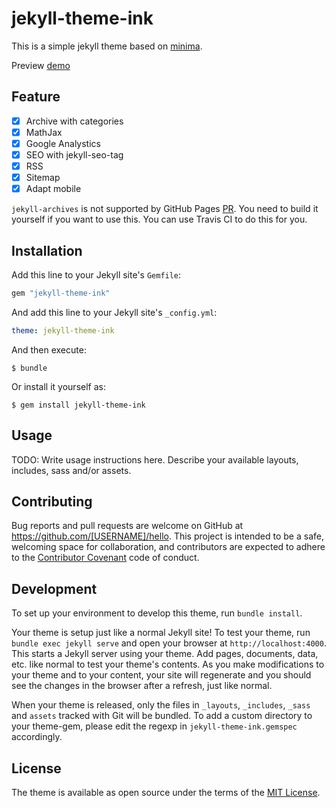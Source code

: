# jekyll-theme-ink

This is a simple jekyll theme based on [minima](https://github.com/jekyll/minima).

Preview [demo](https://kemingy.github.io/jekyll-theme-ink/)

## Feature

- [x] Archive with categories
- [x] MathJax
- [x] Google Analystics
- [x] SEO with jekyll-seo-tag
- [x] RSS
- [x] Sitemap
- [x] Adapt mobile

`jekyll-archives` is not supported by GitHub Pages [PR](https://github.com/github/pages-gem/pull/106). You need to build it yourself if you want to use this. You can use Travis CI to do this for you.


## Installation

Add this line to your Jekyll site's `Gemfile`:

```ruby
gem "jekyll-theme-ink"
```

And add this line to your Jekyll site's `_config.yml`:

```yaml
theme: jekyll-theme-ink
```

And then execute:

    $ bundle

Or install it yourself as:

    $ gem install jekyll-theme-ink

## Usage

TODO: Write usage instructions here. Describe your available layouts, includes, sass and/or assets.

## Contributing

Bug reports and pull requests are welcome on GitHub at https://github.com/[USERNAME]/hello. This project is intended to be a safe, welcoming space for collaboration, and contributors are expected to adhere to the [Contributor Covenant](http://contributor-covenant.org) code of conduct.

## Development

To set up your environment to develop this theme, run `bundle install`.

Your theme is setup just like a normal Jekyll site! To test your theme, run `bundle exec jekyll serve` and open your browser at `http://localhost:4000`. This starts a Jekyll server using your theme. Add pages, documents, data, etc. like normal to test your theme's contents. As you make modifications to your theme and to your content, your site will regenerate and you should see the changes in the browser after a refresh, just like normal.

When your theme is released, only the files in `_layouts`, `_includes`, `_sass` and `assets` tracked with Git will be bundled.
To add a custom directory to your theme-gem, please edit the regexp in `jekyll-theme-ink.gemspec` accordingly.

## License

The theme is available as open source under the terms of the [MIT License](https://opensource.org/licenses/MIT).

